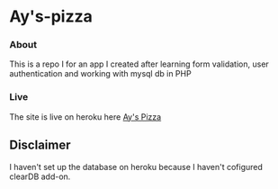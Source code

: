 # Ay's-pizza

### About 
This is a repo I for an app I created after learning form validation, user authentication and working with mysql db in PHP

### Live 
 The site is live on heroku here [Ay's Pizza](https://shrouded-gorge-22697.herokuapp.com)
 
## Disclaimer 
I haven't set up the database on heroku because I haven't cofigured clearDB add-on.
